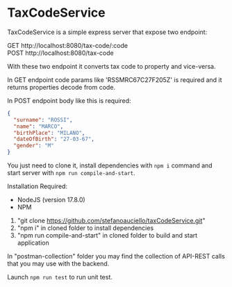 # TaxCodeService

TaxCodeService is a simple express server that expose two endpoint:

GET http://localhost:8080/tax-code/:code <br>
POST http://localhost:8080/tax-code <br>

With these two endpoint it converts tax code to property and vice-versa.

In GET endpoint code params like 'RSSMRC67C27F205Z' is required and it returns properties decode from code.

In POST endpoint body like this is required:

```json
{
  "surname": "ROSSI",
  "name": "MARCO",
  "birthPlace": "MILANO",
  "dateOfBirth": "27-03-67",
  "gender": "M"
}
```

You just need to clone it, install dependencies with `npm i` command and start server with `npm run compile-and-start`.

Installation Required:
- NodeJS (version 17.8.0)
- NPM

1) "git clone https://github.com/stefanoauciello/taxCodeService.git"
2) "npm i" in cloned folder to install dependencies
5) "npm run compile-and-start" in cloned folder to build and start application

In "postman-collection" folder you may find the collection of API-REST calls that you may use with the backend.

Launch `npm run test` to run unit test.